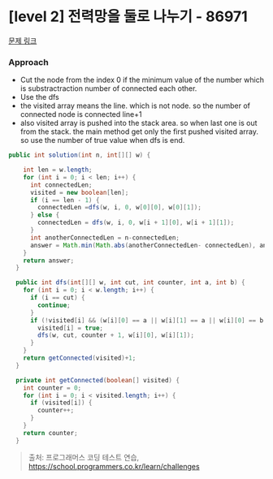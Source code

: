 # [level 2] 전력망을 둘로 나누기 - 86971 

[문제 링크](https://school.programmers.co.kr/learn/courses/30/lessons/86971) 



### Approach
- Cut the node from the index 0 if the minimum value of the number which is substractraction number of connected each other.
- Use the dfs
- the visited array means the line. which is not node. so the number of connected node is connected line+1
- also visited array is pushed into the stack area. so when last one is out from the stack. the main method get only the first pushed visited array. so use the number of true value when dfs is end.
``` java
public int solution(int n, int[][] w) {

    int len = w.length;
    for (int i = 0; i < len; i++) {
      int connectedLen;
      visited = new boolean[len];
      if (i == len - 1) {
        connectedLen =dfs(w, i, 0, w[0][0], w[0][1]);
      } else {
        connectedLen = dfs(w, i, 0, w[i + 1][0], w[i + 1][1]);
      }
      int anotherConnectedLen = n-connectedLen;
      answer = Math.min(Math.abs(anotherConnectedLen- connectedLen), answer);
    }
    return answer;
  }

  public int dfs(int[][] w, int cut, int counter, int a, int b) {
    for (int i = 0; i < w.length; i++) {
      if (i == cut) {
        continue;
      }
      if (!visited[i] && (w[i][0] == a || w[i][1] == a || w[i][0] == b || w[i][1] == b)) {
        visited[i] = true;
        dfs(w, cut, counter + 1, w[i][0], w[i][1]);
      }
    }
    return getConnected(visited)+1;
  }

  private int getConnected(boolean[] visited) {
    int counter = 0;
    for (int i = 0; i < visited.length; i++) {
      if (visited[i]) {
        counter++;
      }
    }
    return counter;
  }

```




> 출처: 프로그래머스 코딩 테스트 연습, https://school.programmers.co.kr/learn/challenges
